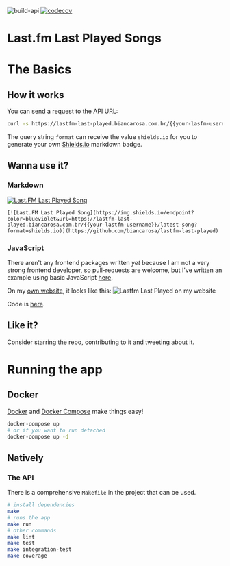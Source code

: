 ![build-api](https://github.com/biancarosa/lastfm-last-played/workflows/build-api/badge.svg)
[![codecov](https://codecov.io/gh/biancarosa/lastfm-last-played/branch/main/graph/badge.svg?token=SITY0HAB3T)](https://codecov.io/gh/biancarosa/lastfm-last-played)
# Last.fm Last Played Songs

# The Basics

## How it works

You can send a request to the API URL:

```bash
curl -s https://lastfm-last-played.biancarosa.com.br/{{your-lasfm-username}}/latest-song | jq
```

The query string `format` can receive the value `shields.io` for you to generate your own [Shields.io](https://shields.io/endpoint) markdown badge.

## Wanna use it?

### Markdown

[![Last.FM Last Played Song](https://img.shields.io/endpoint?color=blueviolet&url=https://lastfm-last-played.biancarosa.com.br/biahll/latest-song?format=shields.io)](https://github.com/biancarosa/lastfm-last-played)

```[![Last.FM Last Played Song](https://img.shields.io/endpoint?color=blueviolet&url=https://lastfm-last-played.biancarosa.com.br/{{your-lastfm-username}}/latest-song?format=shields.io)](https://github.com/biancarosa/lastfm-last-played)```

### JavaScript

There aren't any frontend packages written *yet* because I am not a very strong frontend developer, so pull-requests are welcome, but I've written an example using basic JavaScript [here](https://github.com/biancarosa/lastfm-last-played/blob/master/examples/index.html).

On my [own website](https://biancarosa.com.br/), it looks like this:
![Lastfm Last Played on my website](images/lastfm-last-played.png)

Code is [here](https://github.com/biancarosa/blog/blob/master/layouts/partials/extended_header.html).

## Like it?

Consider starring the repo, contributing to it and tweeting about it.

# Running the app

## Docker

[Docker](https://www.docker.com/) and [Docker Compose](https://www.docker.com/) make things easy!

```sh
docker-compose up
# or if you want to run detached
docker-compose up -d
```

## Natively

### The API

There is a comprehensive `Makefile` in the project that can be used.

```sh
# install dependencies
make
# runs the app
make run
# other commands
make lint
make test
make integration-test
make coverage
```
